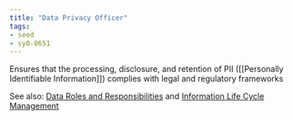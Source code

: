 ```yaml
---
title: "Data Privacy Officer"
tags:
- seed
- sy0-0651
---
```


Ensures that the processing, disclosure, and retention of PII ([[Personally Identifiable Information]]) complies with legal and regulatory frameworks

See also: [Data Roles and Responsibilities](notes/Data%20Roles%20and%20Responsibilities.md) and [Information Life Cycle Management](notes/Information%20Life%20Cycle%20Management.md)
